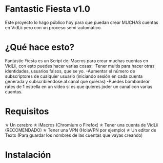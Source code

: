 # Fantastic Fiesta v1.0
Este proyecto lo hago público hoy para que puedan crear MUCHAS cuentas en VidLii pero con un proceso semi-automático.

# ¿Qué hace esto?
Fantastic Fiesta es un Script de iMacros para crear muchas cuentas en VidLii, con esto puedes hacer varias cosas:
-Tener multis para hacer otras identidades, usuarios falsos, que se yo.
-Aumentar el número de subscriptores de cualquier usuario (iniciando sesión en cada cuenta generada y subscribiendose al canal que quieras)
-Puedes bombardear rates de 1 estrella en un vídeo si es que quieres joder un canal con varias cuentas. 

# Requisitos

✯ Un cerebro 
✯ iMacros (Chromium o Firefox)
✯ Tener una cuenta de VidLii (RECOMENDADO)
✯ Tener una VPN (HolaVPN por ejemplo)
✯ Un editor de Texto (Para guardar los nombres de las cuentas que vayas creando)


# Instalación


